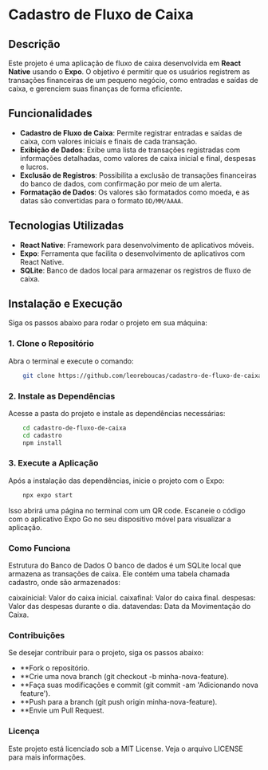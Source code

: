 # Cadastro de Fluxo de Caixa

## Descrição

Este projeto é uma aplicação de fluxo de caixa desenvolvida em **React Native** usando o **Expo**. O objetivo é permitir que os usuários registrem as transações financeiras de um pequeno negócio, como entradas e saídas de caixa, e gerenciem suas finanças de forma eficiente.

## Funcionalidades

- **Cadastro de Fluxo de Caixa**: Permite registrar entradas e saídas de caixa, com valores iniciais e finais de cada transação.
- **Exibição de Dados**: Exibe uma lista de transações registradas com informações detalhadas, como valores de caixa inicial e final, despesas e lucros.
- **Exclusão de Registros**: Possibilita a exclusão de transações financeiras do banco de dados, com confirmação por meio de um alerta.
- **Formatação de Dados**: Os valores são formatados como moeda, e as datas são convertidas para o formato `DD/MM/AAAA`.

## Tecnologias Utilizadas

- **React Native**: Framework para desenvolvimento de aplicativos móveis.
- **Expo**: Ferramenta que facilita o desenvolvimento de aplicativos com React Native.
- **SQLite**: Banco de dados local para armazenar os registros de fluxo de caixa.

## Instalação e Execução

Siga os passos abaixo para rodar o projeto em sua máquina:

### 1. Clone o Repositório

Abra o terminal e execute o comando:

```bash
    git clone https://github.com/leoreboucas/cadastro-de-fluxo-de-caixa.git
```

### 2. Instale as Dependências

Acesse a pasta do projeto e instale as dependências necessárias:

```bash
    cd cadastro-de-fluxo-de-caixa
    cd cadastro
    npm install
```
### 3. Execute a Aplicação
Após a instalação das dependências, inicie o projeto com o Expo:

```bash
    npx expo start
```

Isso abrirá uma página no terminal com um QR code. Escaneie o código com o aplicativo Expo Go no seu dispositivo móvel para visualizar a aplicação.

### Como Funciona
Estrutura do Banco de Dados
O banco de dados é um SQLite local que armazena as transações de caixa. Ele contém uma tabela chamada cadastro, onde são armazenados:

caixainicial: Valor do caixa inicial.
caixafinal: Valor do caixa final.
despesas: Valor das despesas durante o dia.
datavendas: Data da Movimentação do Caixa.

### Contribuições
Se desejar contribuir para o projeto, siga os passos abaixo:

- **Fork o repositório.
- **Crie uma nova branch (git checkout -b minha-nova-feature).
- **Faça suas modificações e commit (git commit -am 'Adicionando nova feature').
- **Push para a branch (git push origin minha-nova-feature).
- **Envie um Pull Request.
  
### Licença
Este projeto está licenciado sob a MIT License. Veja o arquivo LICENSE para mais informações.
